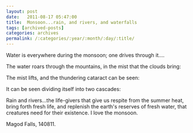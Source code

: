 ```yaml
---
layout: post
date:	2011-08-17 05:47:00
title:  Monsoon...rain, and rivers, and waterfalls
tags: [archived-posts]
categories: archives
permalink: /:categories/:year/:month/:day/:title/
---
```

Water is everywhere during the monsoon; one drives through it....

<lj-embed id="769"/>


The water roars through the mountains, in the mist that the clouds bring:

<lj-embed id="770"/>


The mist lifts, and the thundering cataract can be seen:

<lj-embed id="771"/>



It can be seen dividing itself into two cascades:

<lj-embed id="772"/>


Rain and rivers...the life-givers that give us respite from the summer heat, bring forth fresh life, and replenish the earth's reserves of fresh water, that creatures need for their existence.  I love the monsoon.

Magod Falls, 140811.
